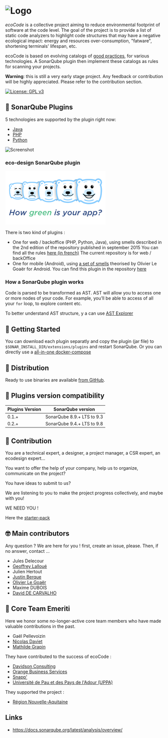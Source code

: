![Logo](docs/resources/logo-large.png)
======================================

*ecoCode* is a collective project aiming to reduce environmental footprint of software at the code level. The goal of
the project is to provide a list of static code analyzers to highlight code structures that may have a negative
ecological impact: energy and resources over-consumption, "fatware", shortening terminals' lifespan, etc.

ecoCode is based on evolving catalogs of [good practices](docs/rules), for various technologies. A SonarQube plugin then
implement these catalogs as rules for scanning your projects.

**Warning**: this is still a very early stage project. Any feedback or contribution will be highly appreciated. Please
refer to the contribution section.

[![License: GPL v3](https://img.shields.io/badge/License-GPLv3-blue.svg)](https://www.gnu.org/licenses/gpl-3.0)

🌿 SonarQube Plugins
-------------------

5 technologies are supported by the plugin right now:

- [Java](java-plugin/)
- [PHP](php-plugin/)
- [Python](python-plugin/)

![Screenshot](docs/resources/screenshot.PNG)

### eco-design SonarQube plugin

![Ekko logo](docs/resources/5ekko.png)

There is two kind of plugins :

- One for web / backoffice (PHP, Python, Java), using smells described in the 2nd edition of the repository published in
  september 2015
  You can find all the
  rules [here (in french)](https://docs.google.com/spreadsheets/d/1nujR4EnajnR0NSXjvBW3GytOopDyTfvl3eTk2XGLh5Y/edit#gid=1386834576)
  The current repository is for web / backOffice
- One for mobile (Android), using [a set of smells](https://olegoaer.perso.univ-pau.fr/android-energy-smells/) theorised
  by Olivier Le Goaër for Android.
  You can find this plugin in the repository [here](https://github.com/green-code-initiative/ecocode-mobile)

### How a SonarQube plugin works

Code is parsed to be transformed as AST. AST will allow you to access one or more nodes of your code.
For example, you’ll be able to access of all your `for` loop, to explore content etc.

To better understand AST structure, y a can use [AST Explorer](https://astexplorer.net/)

🚀 Getting Started
------------------

You can download each plugin separatly and copy the plugin (jar file) to `$SONAR_INSTALL_DIR/extensions/plugins` and
restart SonarQube.
Or you can directly use a [all-in-one docker-compose](INSTALL.md)

🛒 Distribution
------------------
Ready to use binaries are available [from GitHub](https://github.com/green-code-initiative/ecoCode/releases).

🧩 Plugins version compatibility
------------------

| Plugins Version	 | SonarQube version          |
|------------------|----------------------------|
| 0.1.+	           | SonarQube 8.9.+ LTS to 9.3 |
| 0.2.+	           | SonarQube 9.4.+ LTS to 9.8 |

🤝 Contribution
---------------

You are a technical expert, a designer, a project manager, a CSR expert, an ecodesign expert...

You want to offer the help of your company, help us to organize, communicate on the project?

You have ideas to submit to us?

We are listening to you to make the project progress collectively, and maybe with you!

WE NEED YOU !

Here the [starter-pack](https://github.com/green-code-initiative/ecoCode-challenge/blob/main/starter-pack.md)

🤓 Main contributors
--------------------

Any question ? We are here for you !
first, create an issue, please.
Then, if no answer, contact ...

- Jules Delecour
- [Geoffrey Lalloué](https://github.com/glalloue)
- Julien Hertout
- [Justin Berque](https://www.linkedin.com/in/justin-berque-444412140)
- [Olivier Le Goaër](https://olegoaer.perso.univ-pau.fr)
- Maxime DUBOIS
- [David DE CARVALHO](https://www.linkedin.com/in/%E2%80%8E-%E2%80%8E-%E2%80%8E-%E2%80%8E-%E2%80%8E-david%E2%80%8E-%E2%80%8E-%E2%80%8E-%E2%80%8E-%E2%80%8E-%E2%80%8E-%E2%80%8E%E2%80%8E-%E2%80%8E-%E2%80%8E-%E2%80%8E-de-carvalho%E2%80%8E-%E2%80%8E-%E2%80%8E-%E2%80%8E-%E2%80%8E-8b395284/)

🧐 Core Team Emeriti
--------------------

Here we honor some no-longer-active core team members who have made valuable contributions in the past.

- Gaël Pellevoizin
- [Nicolas Daviet](https://github.com/NicolasDaviet)
- [Mathilde Grapin](https://github.com/fkotd)

They have contributed to the success of ecoCode :

- [Davidson Consulting](https://www.davidson.fr/)
- [Orange Business Services](https://www.orange-business.com/)
- [Snapp'](https://www.snapp.fr/)
- [Université de Pau et des Pays de l'Adour (UPPA)](https://www.univ-pau.fr/)

They supported the project :

- [Région Nouvelle-Aquitaine](https://www.nouvelle-aquitaine.fr/)

Links
-----

- https://docs.sonarqube.org/latest/analysis/overview/
